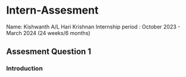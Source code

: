 # Intern-Assesment 
Name: Kishwanth A/L Hari Krishnan
Internship period : October 2023 - March 2024 (24 weeks/6 months)

## Assesment Question 1
### Introduction

